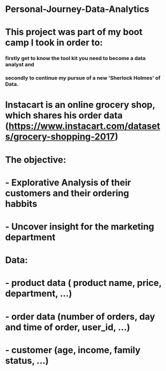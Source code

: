 # Personal-Journey-Data-Analytics

# This project was part of my boot camp I took in order to:
###       firstly get to know the tool kit you need to become a data analyst and
###       secondly to continue my pursue of a new 'Sherlock Holmes' of Data.


# Instacart is an online grocery shop, which shares his order data (https://www.instacart.com/datasets/grocery-shopping-2017)

# The objective:
# - Explorative Analysis of their customers and their ordering habbits
# - Uncover insight for the marketing department

# Data:
# - product data ( product name, price, department, ...)
# - order data (number of orders, day and time of order, user_id, ...)
# - customer (age, income, family status, ...)
